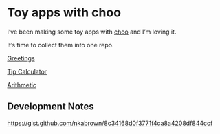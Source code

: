 # Toy apps with choo

I’ve been making some toy apps with [choo](https://github.com/yoshuawuyts/choo) and I’m loving it.

It’s time to collect them into one repo.

[Greetings](http://requirebin.com/?gist=1cdd3428d26f7291d0becc5000c06c34)

[Tip Calculator](http://requirebin.com/?gist=5654a45b6edf8d5645e6451f0c93d471)

[Arithmetic](http://requirebin.com/?gist=398fa003f15e0e3bd94329524d9618a3)

## Development Notes

https://gist.github.com/nkabrown/8c34168d0f3771f4ca8a4208df844ccf
